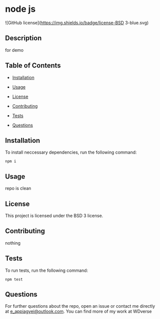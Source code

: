 # node js

  ![GitHub license](https://img.shields.io/badge/license-BSD 3-blue.svg)

  ## Description
  for demo

  ## Table of Contents

  * [Installation](#installation)

  * [Usage](#usage)

  * [License](#license)

  * [Contributing](#contributing)
  
  * [Tests](#tests)
  
  * [Questions](#questions)
  
  ## Installation
  
  To install neccessary dependencies, run the following command:
  
  ```
  npm i
  ```

  ## Usage 

  repo is clean
  
  ## License

  This project is licensed under the BSD 3 license.

  ## Contributing

  nothing


  ## Tests

  To run tests, run the following command:

  ```
  npm test
  ```
  
  ## Questions

  For further questions about the repo, open an issue or contact me directly at e_appiagyei@outlook.com. You can find more of my work at WDverse


